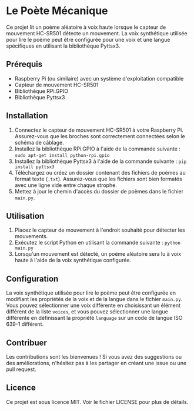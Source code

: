 # Le Poète Mécanique

Ce projet lit un poème aléatoire à voix haute lorsque le capteur de mouvement HC-SR501 détecte un mouvement. La voix synthétique utilisée pour lire le poème peut être configurée pour une voix et une langue spécifiques en utilisant la bibliothèque Pyttsx3.

## Prérequis

- Raspberry Pi (ou similaire) avec un système d'exploitation compatible
- Capteur de mouvement HC-SR501
- Bibliothèque RPi.GPIO
- Bibliothèque Pyttsx3

## Installation

1. Connectez le capteur de mouvement HC-SR501 à votre Raspberry Pi. Assurez-vous que les broches sont correctement connectées selon le schéma de câblage.
2. Installez la bibliothèque RPi.GPIO à l'aide de la commande suivante : `sudo apt-get install python-rpi.gpio`
3. Installez la bibliothèque Pyttsx3 à l'aide de la commande suivante : `pip install pyttsx3`
4. Téléchargez ou créez un dossier contenant des fichiers de poèmes au format texte (`.txt`). Assurez-vous que les fichiers sont bien formatés avec une ligne vide entre chaque strophe.
5. Mettez à jour le chemin d'accès du dossier de poèmes dans le fichier `main.py`.

## Utilisation

1. Placez le capteur de mouvement à l'endroit souhaité pour détecter les mouvements.
2. Exécutez le script Python en utilisant la commande suivante : `python main.py`
3. Lorsqu'un mouvement est détecté, un poème aléatoire sera lu à voix haute à l'aide de la voix synthétique configurée.

## Configuration

La voix synthétique utilisée pour lire le poème peut être configurée en modifiant les propriétés de la voix et de la langue dans le fichier `main.py`. Vous pouvez sélectionner une voix différente en choisissant un élément différent de la liste `voices`, et vous pouvez sélectionner une langue différente en définissant la propriété `language` sur un code de langue ISO 639-1 différent.

## Contribuer

Les contributions sont les bienvenues ! Si vous avez des suggestions ou des améliorations, n'hésitez pas à les partager en créant une issue ou une pull request.

## Licence

Ce projet est sous licence MIT. Voir le fichier LICENSE pour plus de détails.
